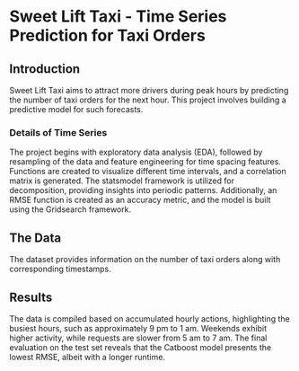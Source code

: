 # Sweet Lift Taxi - Time Series Prediction for Taxi Orders

## Introduction
Sweet Lift Taxi aims to attract more drivers during peak hours by predicting the number of taxi orders for the next hour. This project involves building a predictive model for such forecasts.

### Details of Time Series
The project begins with exploratory data analysis (EDA), followed by resampling of the data and feature engineering for time spacing features. Functions are created to visualize different time intervals, and a correlation matrix is generated. The statsmodel framework is utilized for decomposition, providing insights into periodic patterns. Additionally, an RMSE function is created as an accuracy metric, and the model is built using the Gridsearch framework.

## The Data
The dataset provides information on the number of taxi orders along with corresponding timestamps.

## Results
The data is compiled based on accumulated hourly actions, highlighting the busiest hours, such as approximately 9 pm to 1 am. Weekends exhibit higher activity, while requests are slower from 5 am to 7 am. The final evaluation on the test set reveals that the Catboost model presents the lowest RMSE, albeit with a longer runtime.
